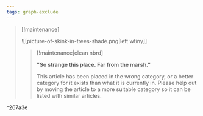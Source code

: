 ```yaml
---
tags: graph-exclude
---
```

> [!maintenance] 
> 
> ![[picture-of-skink-in-trees-shade.png|left wtiny]]
> 
> > [!maintenance|clean nbrd]
> > 
> > **"So strange this place. Far from the marsh."**
> >
> > This article has been placed in the wrong category, or a better category for it exists than what it is currently in. Please help out by moving the article to a more suitable category so it can be listed with similar articles.

^267a3e
